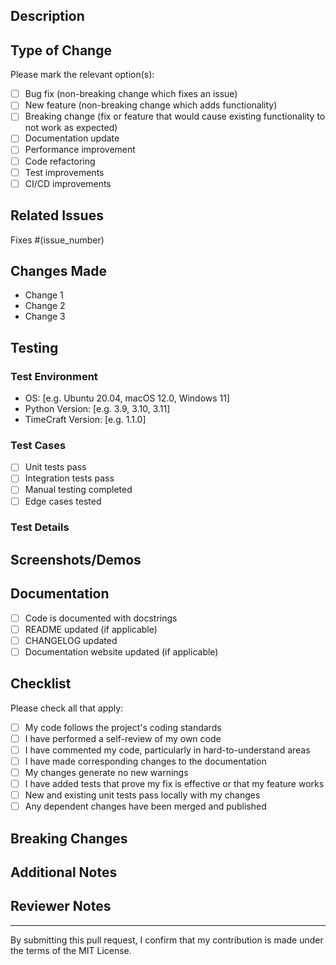 ## Description

<!-- Provide a clear and concise description of your changes -->

## Type of Change

Please mark the relevant option(s):

- [ ] Bug fix (non-breaking change which fixes an issue)
- [ ] New feature (non-breaking change which adds functionality)
- [ ] Breaking change (fix or feature that would cause existing functionality to not work as expected)
- [ ] Documentation update
- [ ] Performance improvement
- [ ] Code refactoring
- [ ] Test improvements
- [ ] CI/CD improvements

## Related Issues

<!-- Link to related issues using keywords like "Fixes #123" or "Closes #456" -->

Fixes #(issue_number)

## Changes Made

<!-- List the main changes made in this PR -->

- Change 1
- Change 2
- Change 3

## Testing

<!-- Describe how you tested your changes -->

### Test Environment

- OS: [e.g. Ubuntu 20.04, macOS 12.0, Windows 11]
- Python Version: [e.g. 3.9, 3.10, 3.11]
- TimeCraft Version: [e.g. 1.1.0]

### Test Cases

- [ ] Unit tests pass
- [ ] Integration tests pass
- [ ] Manual testing completed
- [ ] Edge cases tested

### Test Details

<!-- Describe specific test scenarios you ran -->

## Screenshots/Demos

<!-- If applicable, add screenshots or demo links to help explain your changes -->

## Documentation

- [ ] Code is documented with docstrings
- [ ] README updated (if applicable)
- [ ] CHANGELOG updated
- [ ] Documentation website updated (if applicable)

## Checklist

Please check all that apply:

- [ ] My code follows the project's coding standards
- [ ] I have performed a self-review of my own code
- [ ] I have commented my code, particularly in hard-to-understand areas
- [ ] I have made corresponding changes to the documentation
- [ ] My changes generate no new warnings
- [ ] I have added tests that prove my fix is effective or that my feature works
- [ ] New and existing unit tests pass locally with my changes
- [ ] Any dependent changes have been merged and published

## Breaking Changes

<!-- If this is a breaking change, describe what breaks and how to migrate -->

## Additional Notes

<!-- Add any additional notes or context about the PR -->

## Reviewer Notes

<!-- Any specific areas you'd like reviewers to focus on -->

---

By submitting this pull request, I confirm that my contribution is made under the terms of the MIT License.

